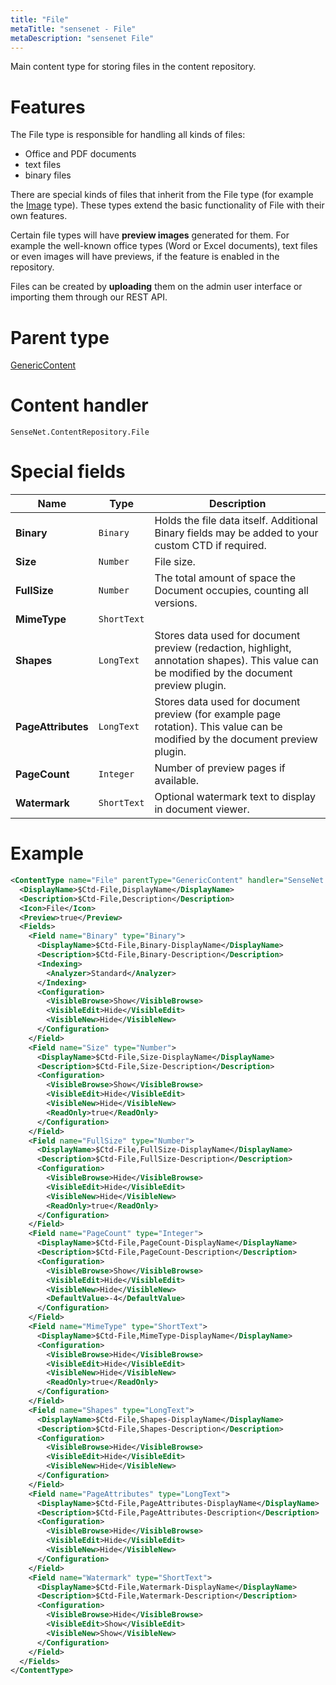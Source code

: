 ```yaml
---
title: "File"
metaTitle: "sensenet - File"
metaDescription: "sensenet File"
---
```


Main content type for storing files in the content repository.

# Features

The File type is responsible for handling all kinds of files:

- Office and PDF documents
- text files
- binary files

There are special kinds of files that inherit from the File type (for example the [Image](/concepts/content-types/07-image) type). These types extend the basic functionality of File with their own features.

Certain file types will have **preview images** generated for them. For example the well-known office types (Word or Excel documents), text files or even images will have previews, if the feature is enabled in the repository.

Files can be created by **uploading** them on the admin user interface or importing them through our REST API.

# Parent type

[GenericContent](/concepts/content-types/01-generic-content)

# Content handler

`SenseNet.ContentRepository.File`

# Special fields

| Name               | Type        | Description                                                                                                                                 |
| ------------------ | ----------- | ------------------------------------------------------------------------------------------------------------------------------------------- |
| **Binary**         | `Binary`    | Holds the file data itself. Additional Binary fields may be added to your custom CTD if required.                                           |
| **Size**           | `Number`    | File size.                                                                                                                                  |
| **FullSize**       | `Number`    | The total amount of space the Document occupies, counting all versions.                                                                     |
| **MimeType**       | `ShortText` |                                                                                                                                             |
| **Shapes**         | `LongText`  | Stores data used for document preview (redaction, highlight, annotation shapes). This value can be modified by the document preview plugin. |
| **PageAttributes** | `LongText`  | Stores data used for document preview (for example page rotation). This value can be modified by the document preview plugin.               |
| **PageCount**      | `Integer`   | Number of preview pages if available.                                                                                                       |
| **Watermark**      | `ShortText` | Optional watermark text to display in document viewer.                                                                                      |

# Example

```xml
<ContentType name="File" parentType="GenericContent" handler="SenseNet.ContentRepository.File" xmlns="http://schemas.sensenet.com/SenseNet/ContentRepository/ContentTypeDefinition">
  <DisplayName>$Ctd-File,DisplayName</DisplayName>
  <Description>$Ctd-File,Description</Description>
  <Icon>File</Icon>
  <Preview>true</Preview>
  <Fields>
    <Field name="Binary" type="Binary">
      <DisplayName>$Ctd-File,Binary-DisplayName</DisplayName>
      <Description>$Ctd-File,Binary-Description</Description>
      <Indexing>
        <Analyzer>Standard</Analyzer>
      </Indexing>
      <Configuration>
        <VisibleBrowse>Show</VisibleBrowse>
        <VisibleEdit>Hide</VisibleEdit>
        <VisibleNew>Hide</VisibleNew>
      </Configuration>
    </Field>
    <Field name="Size" type="Number">
      <DisplayName>$Ctd-File,Size-DisplayName</DisplayName>
      <Description>$Ctd-File,Size-Description</Description>
      <Configuration>
        <VisibleBrowse>Show</VisibleBrowse>
        <VisibleEdit>Hide</VisibleEdit>
        <VisibleNew>Hide</VisibleNew>
        <ReadOnly>true</ReadOnly>
      </Configuration>
    </Field>
    <Field name="FullSize" type="Number">
      <DisplayName>$Ctd-File,FullSize-DisplayName</DisplayName>
      <Description>$Ctd-File,FullSize-Description</Description>
      <Configuration>
        <VisibleBrowse>Hide</VisibleBrowse>
        <VisibleEdit>Hide</VisibleEdit>
        <VisibleNew>Hide</VisibleNew>
        <ReadOnly>true</ReadOnly>
      </Configuration>
    </Field>
    <Field name="PageCount" type="Integer">
      <DisplayName>$Ctd-File,PageCount-DisplayName</DisplayName>
      <Description>$Ctd-File,PageCount-Description</Description>
      <Configuration>
        <VisibleBrowse>Show</VisibleBrowse>
        <VisibleEdit>Hide</VisibleEdit>
        <VisibleNew>Hide</VisibleNew>
        <DefaultValue>-4</DefaultValue>
      </Configuration>
    </Field>
    <Field name="MimeType" type="ShortText">
      <DisplayName>$Ctd-File,MimeType-DisplayName</DisplayName>
      <Configuration>
        <VisibleBrowse>Hide</VisibleBrowse>
        <VisibleEdit>Hide</VisibleEdit>
        <VisibleNew>Hide</VisibleNew>
        <ReadOnly>true</ReadOnly>
      </Configuration>
    </Field>
    <Field name="Shapes" type="LongText">
      <DisplayName>$Ctd-File,Shapes-DisplayName</DisplayName>
      <Description>$Ctd-File,Shapes-Description</Description>
      <Configuration>
        <VisibleBrowse>Hide</VisibleBrowse>
        <VisibleEdit>Hide</VisibleEdit>
        <VisibleNew>Hide</VisibleNew>
      </Configuration>
    </Field>
    <Field name="PageAttributes" type="LongText">
      <DisplayName>$Ctd-File,PageAttributes-DisplayName</DisplayName>
      <Description>$Ctd-File,PageAttributes-Description</Description>
      <Configuration>
        <VisibleBrowse>Hide</VisibleBrowse>
        <VisibleEdit>Hide</VisibleEdit>
        <VisibleNew>Hide</VisibleNew>
      </Configuration>
    </Field>
    <Field name="Watermark" type="ShortText">
      <DisplayName>$Ctd-File,Watermark-DisplayName</DisplayName>
      <Description>$Ctd-File,Watermark-Description</Description>
      <Configuration>
        <VisibleBrowse>Hide</VisibleBrowse>
        <VisibleEdit>Show</VisibleEdit>
        <VisibleNew>Show</VisibleNew>
      </Configuration>
    </Field>
  </Fields>
</ContentType>
```
